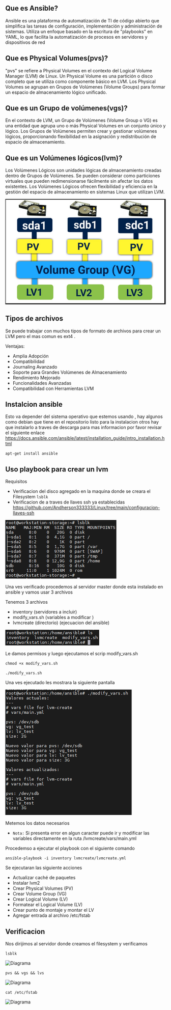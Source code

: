 ## Que es Ansible?
Ansible es una plataforma de automatización de TI de código abierto que simplifica las tareas de configuración, implementación y administración de sistemas. Utiliza un enfoque basado en la escritura de "playbooks" en YAML, lo que facilita la automatización de procesos en servidores y dispositivos de red

## Que es Physical Volumes(pvs)?
"pvs" se refiere a Physical Volumes en el contexto del Logical Volume Manager (LVM) de Linux. Un Physical Volume es una partición o disco completo que se utiliza como componente básico en LVM. Los Physical Volumes se agrupan en Grupos de Volúmenes (Volume Groups) para formar un espacio de almacenamiento lógico unificado.

## Que es un  Grupo de volúmenes(vgs)?

En el contexto de LVM, un Grupo de Volúmenes (Volume Group o VG) es una entidad que agrupa uno o más Physical Volumes en un conjunto único y lógico. Los Grupos de Volúmenes permiten crear y gestionar volúmenes lógicos, proporcionando flexibilidad en la asignación y redistribución de espacio de almacenamiento.

## Que es un  Volúmenes lógicos(lvm)?

Los Volúmenes Lógicos son unidades lógicas de almacenamiento creadas dentro de Grupos de Volúmenes. Se pueden considerar como particiones virtuales que pueden redimensionarse fácilmente sin afectar los datos existentes. Los Volúmenes Lógicos ofrecen flexibilidad y eficiencia en la gestión del espacio de almacenamiento en sistemas Linux que utilizan LVM.

![Diagrama](https://github.com/Andherson333333/Linux/blob/main/Creacion%20lvm%20con%20ansible/imagenes/lvm-1.PNG)

## Tipos de archivos

Se puede trabajar con muchos tipos de formato de archivos para crear un LVM pero el mas comun es ext4 .

Ventajas:
- Amplia Adopción
- Compatibilidad
- Journaling Avanzado
- Soporte para Grandes Volúmenes de Almacenamiento
- Rendimiento Mejorado
- Funcionalidades Avanzadas
- Compatibilidad con Herramientas LVM


## Instalcion ansible
Esto va depender del sistema operativo que estemos usando , hay algunos como debian que tiene en el repositorio listo para la instalacion otros hay que instalarlo a traves de descarga para mas informacion por favor revisar el siguiente enlace https://docs.ansible.com/ansible/latest/installation_guide/intro_installation.html

```
apt-get install ansible
```

## Uso playbook para crear un lvm

Requisitos 
- Verificacion del disco agregado en la maquina donde se creara el Filesystem `lsblk`
- Verificacion de a traves de llaves ssh ya establecidas https://github.com/Andherson333333/Linux/tree/main/configuracion-llaves-ssh

![Diagrama](https://github.com/Andherson333333/Linux/blob/main/Creacion%20lvm%20con%20ansible/imagenes/lvm-2.PNG)

Una ves verificado procedemos al servidor master donde esta instalado en ansible y vamos usar 3 archivos

Tenemos 3 archivos 
- inventory (servidores a incluir)
- modify_vars.sh (variables a modificar )
- lvmcreate (directorio) (ejecuacion del ansible)

![Diagrama](https://github.com/Andherson333333/Linux/blob/main/Creacion%20lvm%20con%20ansible/imagenes/lvm-3.PNG)

Le damos permisos y luego ejecutamos el scrip modify_vars.sh 

```
chmod +x modify_vars.sh
```

```
./modify_vars.sh
```

Una ves ejecutado les mostrara la siguiente pantalla 

![Diagrama](https://github.com/Andherson333333/Linux/blob/main/Creacion%20lvm%20con%20ansible/imagenes/lvm-4PNG.PNG)

Metemos los datos necesarios 

- `Nota:` Si presenta error en algun caracter puede ir y modificar las variables directamente en la ruta /lvmcreate/vars/main.yml

Procedemso a ejecutar el playbook con el siguiente comando 

```
ansible-playbook -i inventory lvmcreate/lvmcreate.yml
```
Se ejecutaran las siguiente acciones

-  Actualizar caché de paquetes
-  Instalar lvm2
-  Crear Physical Volumes (PV)
-  Crear Volume Group (VG)
-  Crear Logical Volume (LV)
-   Formatear el Logical Volume (LV)
-   Crear punto de montaje y montar el LV
-   Agregar entrada al archivo /etc/fstab

## Verificacion 

Nos dirijimos al servidor donde creamos el filesystem y verificamos

```
lsblk
```
![Diagrama]()

```
pvs && vgs && lvs
```
![Diagrama]()

```
cat /etc/fstab
```
![Diagrama]()












